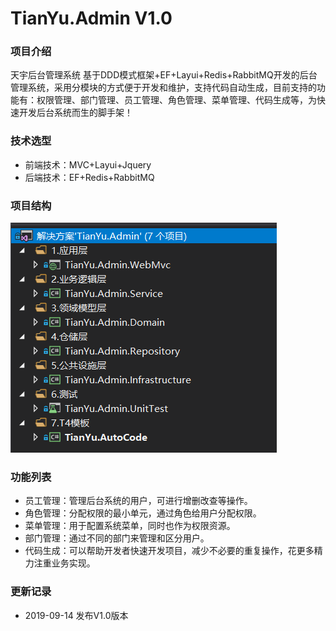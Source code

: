 # TianYu.Admin V1.0

### 项目介绍
天宇后台管理系统 基于DDD模式框架+EF+Layui+Redis+RabbitMQ开发的后台管理系统，采用分模块的方式便于开发和维护，支持代码自动生成，目前支持的功能有：权限管理、部门管理、员工管理、角色管理、菜单管理、代码生成等，为快速开发后台系统而生的脚手架！
    
### 技术选型
* 前端技术：MVC+Layui+Jquery
* 后端技术：EF+Redis+RabbitMQ
    
### 项目结构
![](file/QQ图片20190914161942.png "项目结构")

### 功能列表
* 员工管理：管理后台系统的用户，可进行增删改查等操作。
* 角色管理：分配权限的最小单元，通过角色给用户分配权限。
* 菜单管理：用于配置系统菜单，同时也作为权限资源。
* 部门管理：通过不同的部门来管理和区分用户。  
* 代码生成：可以帮助开发者快速开发项目，减少不必要的重复操作，花更多精力注重业务实现。 

### 更新记录
* 2019-09-14 发布V1.0版本
